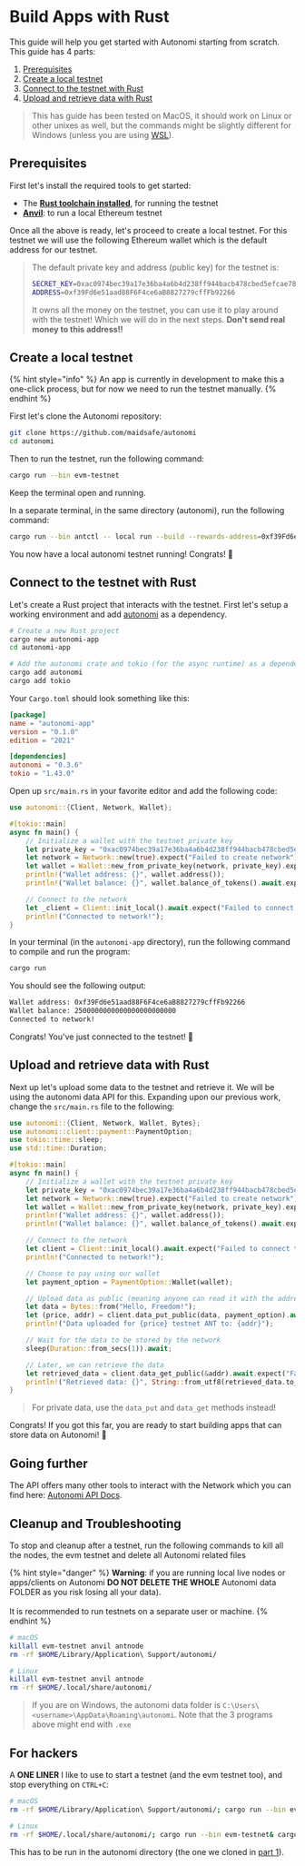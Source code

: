 # Build Apps with Rust

This guide will help you get started with Autonomi starting from scratch. This guide has 4 parts:

1. [Prerequisites](build_apps_with_rust.md#prerequisites)
2. [Create a local testnet](build_apps_with_rust.md#create-a-local-testnet)
3. [Connect to the testnet with Rust](build_apps_with_rust.md#connect-to-the-testnet-with-rust)
4. [Upload and retrieve data with Rust](build_apps_with_rust.md#upload-and-retrieve-data-with-rust)

> This has guide has been tested on MacOS, it should work on Linux or other unixes as well, but the commands might be slightly different for Windows (unless you are using [WSL](https://learn.microsoft.com/en-us/windows/wsl/install)).

## Prerequisites

First let's install the required tools to get started:

* The [**Rust toolchain installed**](https://www.rust-lang.org/tools/install), for running the testnet
* [**Anvil**](https://book.getfoundry.sh/getting-started/installation): to run a local Ethereum testnet

Once all the above is ready, let's proceed to create a local testnet. For this testnet we will use the following Ethereum wallet which is the default address for our testnet.

> The default private key and address (public key) for the testnet is:
>
> ```bash
> SECRET_KEY=0xac0974bec39a17e36ba4a6b4d238ff944bacb478cbed5efcae784d7bf4f2ff80
> ADDRESS=0xf39Fd6e51aad88F6F4ce6aB8827279cffFb92266
> ```
>
> It owns all the money on the testnet, you can use it to play around with the testnet! Which we will do in the next steps. **Don't send real money to this address!!**

## Create a local testnet

{% hint style="info" %}
An app is currently in development to make this a one-click process, but for now we need to run the testnet manually.
{% endhint %}

First let's clone the Autonomi repository:

```bash
git clone https://github.com/maidsafe/autonomi
cd autonomi
```

Then to run the testnet, run the following command:

```bash
cargo run --bin evm-testnet
```

Keep the terminal open and running.

In a separate terminal, in the same directory (autonomi), run the following command:

```bash
cargo run --bin antctl -- local run --build --rewards-address=0xf39Fd6e51aad88F6F4ce6aB8827279cffFb92266
```

You now have a local autonomi testnet running! Congrats! 🎉

## Connect to the testnet with Rust

Let's create a Rust project that interacts with the testnet. First let's setup a working environment and add [autonomi](https://crates.io/crates/autonomi) as a dependency.

```bash
# Create a new Rust project
cargo new autonomi-app
cd autonomi-app

# Add the autonomi crate and tokio (for the async runtime) as a dependency
cargo add autonomi
cargo add tokio
```

Your `Cargo.toml` should look something like this:

```toml
[package]
name = "autonomi-app"
version = "0.1.0"
edition = "2021"

[dependencies]
autonomi = "0.3.6"
tokio = "1.43.0"
```

Open up `src/main.rs` in your favorite editor and add the following code:

```rust
use autonomi::{Client, Network, Wallet};

#[tokio::main]
async fn main() {
    // Initialize a wallet with the testnet private key
    let private_key = "0xac0974bec39a17e36ba4a6b4d238ff944bacb478cbed5efcae784d7bf4f2ff80";
    let network = Network::new(true).expect("Failed to create network");
    let wallet = Wallet::new_from_private_key(network, private_key).expect("Failed to create wallet");
    println!("Wallet address: {}", wallet.address());
    println!("Wallet balance: {}", wallet.balance_of_tokens().await.expect("Failed to get balance"));

    // Connect to the network
    let _client = Client::init_local().await.expect("Failed to connect to network");
    println!("Connected to network!");
}
```

In your terminal (in the `autonomi-app` directory), run the following command to compile and run the program:

```bash
cargo run
```

You should see the following output:

```bash
Wallet address: 0xf39Fd6e51aad88F6F4ce6aB8827279cffFb92266
Wallet balance: 2500000000000000000000000
Connected to network!
```

Congrats! You've just connected to the testnet! 🎉

## Upload and retrieve data with Rust

Next up let's upload some data to the testnet and retrieve it. We will be using the autonomi data API for this. Expanding upon our previous work, change the `src/main.rs` file to the following:

```rust
use autonomi::{Client, Network, Wallet, Bytes};
use autonomi::client::payment::PaymentOption;
use tokio::time::sleep;
use std::time::Duration;

#[tokio::main]
async fn main() {
    // Initialize a wallet with the testnet private key
    let private_key = "0xac0974bec39a17e36ba4a6b4d238ff944bacb478cbed5efcae784d7bf4f2ff80";
    let network = Network::new(true).expect("Failed to create network");
    let wallet = Wallet::new_from_private_key(network, private_key).expect("Failed to create wallet");
    println!("Wallet address: {}", wallet.address());
    println!("Wallet balance: {}", wallet.balance_of_tokens().await.expect("Failed to get balance"));

    // Connect to the network
    let client = Client::init_local().await.expect("Failed to connect to network");
    println!("Connected to network!");

    // Choose to pay using our wallet
    let payment_option = PaymentOption::Wallet(wallet);

    // Upload data as public (meaning anyone can read it with the address)
    let data = Bytes::from("Hello, Freedom!");
    let (price, addr) = client.data_put_public(data, payment_option).await.expect("Failed to upload data");
    println!("Data uploaded for {price} testnet ANT to: {addr}");

    // Wait for the data to be stored by the network
    sleep(Duration::from_secs(1)).await;

    // Later, we can retrieve the data
    let retrieved_data = client.data_get_public(&addr).await.expect("Failed to retrieve data");
    println!("Retrieved data: {}", String::from_utf8(retrieved_data.to_vec()).expect("Failed to decode data"));
}
```

> For private data, use the `data_put` and `data_get` methods instead!

Congrats! If you got this far, you are ready to start building apps that can store data on Autonomi! 🎉

## Going further

The API offers many other tools to interact with the Network which you can find here: [Autonomi API Docs](https://docs.autonomi.com/developers/api-reference/).

## Cleanup and Troubleshooting

To stop and cleanup after a testnet, run the following commands to kill all the nodes, the evm testnet and delete all Autonomi related files&#x20;

{% hint style="danger" %}
**Warning**: if you are running local live nodes or apps/clients on Autonomi **DO NOT DELETE THE WHOLE** Autonomi data FOLDER as you risk losing all your data). \
\
It is recommended to run testnets on a separate user or machine.
{% endhint %}



```bash
# macOS
killall evm-testnet anvil antnode
rm -rf $HOME/Library/Application\ Support/autonomi/

# Linux
killall evm-testnet anvil antnode
rm -rf $HOME/.local/share/autonomi/
```

> If you are on Windows, the autonomi data folder is `C:\Users\<username>\AppData\Roaming\autonomi`. Note that the 3 programs above might end with `.exe`

## For hackers

A **ONE LINER** I like to use to start a testnet (and the evm testnet too), and stop everything on `CTRL+C`:

```bash
# macOS
rm -rf $HOME/Library/Application\ Support/autonomi/; cargo run --bin evm-testnet& cargo run --bin antctl -- local run --build --rewards-address=0xf39Fd6e51aad88F6F4ce6aB8827279cffFb92266; (trap 'killall evm-testnet anvil antnode' SIGINT; cat)

# Linux
rm -rf $HOME/.local/share/autonomi/; cargo run --bin evm-testnet& cargo run --bin antctl -- local run --build --rewards-address=0xf39Fd6e51aad88F6F4ce6aB8827279cffFb92266; (trap 'killall evm-testnet anvil antnode' SIGINT; cat)
```

This has to be run in the autonomi directory (the one we cloned in [part 1](build_apps_with_rust.md#create-a-local-testnet)).
